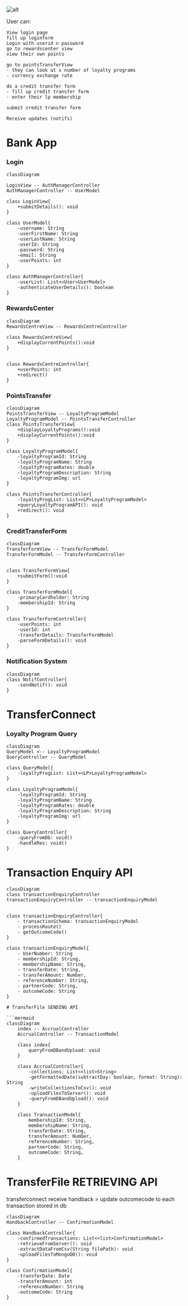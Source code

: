 ![alt](./src/mvcdiagram.jpg)

User can:


    View login page
    fill up loginform
    Login with userid n password
    go to rewardscenter view
    view their own points

    go to pointsTransferView 
    - they can look at x number of loyalty programs
    - currency exchange rate
    
    do a credit transfer form
    - fill up credit transfer form
    - enter their lp membership 
    
    submit credit transfer form

    Receive updates (notifs)
    
    
    
# Bank App

### Login 
```mermaid
classDiagram

LoginView -- AuthManagerController
AuthManagerController -- UserModel

class LoginView{
    +submitDetails(): void
}

class UserModel{
    -username: String
    -userFirstName: String
    -userLastName: String
    -userId: String
    -password: String
    -email: String
    -userPoints: int
}

class AuthManagerController{
    -userList: List<<User>UserModel>
    -authenticateUserDetails(): boolean
}
```


### RewardsCenter
```mermaid
classDiagram
RewardsCentreView -- RewardsCentreController

class RewardsCentreView{
    +displayCurrentPoints():void
}


class RewardsCentreController{
    +userPoints: int
    +redirect()
}
```

### PointsTransfer
```mermaid
classDiagram
PointsTransferView -- LoyaltyProgramModel
LoyaltyProgramModel -- PointsTransferController
class PointsTransferView{
    +displayLoyaltyPrograms():void
    +displayCurrentPoints():void
}

class LoyaltyProgramModel{
    -loyaltyProgramId: String
    -loyaltyProgramName: String
    -loyaltyProgramRates: double
    -loyaltyProgramDescription: String
    -loyaltyProgramImg: url
}

class PointsTransferController{
    -loyaltyProgList: List<<LP>LoyaltyProgramModel>
    +queryLoyaltyProgramAPI(): void
    +redirect(): void
}
```



### CreditTransferForm
```mermaid
classDiagram
TransferFormView -- TransferFormModel
TransferFormModel -- TransferFormController


class TransferFormView{
    +submitForm():void
}

class TransferFormModel{
    -primaryCardholder: String
    -membershipId: String
}

class TransferFormController{
    -userPoints: int
    -userId: int
    -transferDetails: TransferFormModel
    -parseFormDetails(): void
}
```


### Notification System
```mermaid
classDiagram
class NotifController{
    -sendNotif(): void
}
```

# TransferConnect

### Loyalty Program Query
```mermaid
classDiagram
QueryModel <-- LoyaltyProgramModel
QueryController -- QueryModel

class QueryModel{
    -loyaltyProgList: List<<LP>LoyaltyProgramModel>
}

class LoyaltyProgramModel{
    -loyaltyProgramId: String
    -loyaltyProgramName: String
    -loyaltyProgramRates: double
    -loyaltyProgramDescription: String
    -loyaltyProgramImg: url
}

class QueryController{
    -queryFromDb: void()   
    -handleRes: void()
}
```
# Transaction Enquiry API

```mermaid
classDiagram
class transactionEnquiryController
transactionEnquiryController -- transactionEnquiryModel


class transactionEnquiryController{
    - transactionSchema: transactionEnquiryModel
    - processRoute()
    - getOutcomeCode()
}

class transactionEnquiryModel{
    - UserNumber: String
    - membershipId: String,
    - membershipName: String,
    - transferDate: String,
    - transferAmount: Number,
    - referenceNumber: String,
    - partnerCode: String,
    - outcomeCode: String
}

# TransferFile SENDING API

```mermaid
classDiagram
    index -- AccrualController
    AccrualController -- TransactionModel

    class index{
        queryFromDBandUpload: void
    }

    class AccrualController{
        -collections: List<<list>String>
        -getFormattedDate(subtractDay: boolean, format: String): String
        -writeCollectionsToCsv(): void
        -uploadFilesToServer(): void
        -queryFromDBandUpload(): void
    }

    class TransactionModel{
        membershipId: String,
        membershipName: String,
        transferDate: String,
        transferAmount: Number,
        referenceNumber: String,
        partnerCode: String,
        outcomeCode: String,
    }
```
# TransferFile RETRIEVING API

transferconnect receive handback > update outcomecode to each transaction stored in db


```mermaid
classDiagram
HandbackController -- ConfirmationModel

class HandbackController{
    -confirmedTransactions: List<<list>ConfirmationModel>
    -retrieveFromServer(): void
    -extractDataFromCsv(String filePath): void
    -uploadFilesToMongoDB(): void
}

class ConfirmationModel{
    -transferDate: Date
    -transferAmount: int
    -referenceNumber: String
    -outcomeCode: String
}
```
